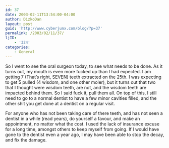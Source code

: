 ```yaml
---
id: 37
date: 2003-02-11T13:54:00-04:00
author: DizkoDan
layout: post
guid: 'http://www.cyberjunx.com/blog/?p=37'
permalink: /2003/02/11/37/
ljID:
    - '324'
categories:
    - General
---
```


So I went to see the oral surgeon today, to see what needs to be done. As it turns out, my mouth is even more fucked up than I had expected. I am getting 7 (That’s right, SEVEN) teeth extracted on the 25th. I was expecting to get 5 pulled (4 wisdom, and one other moler), but it turns out that two that I thought were wisdom teeth, are not, and the wisdom teeth are impacted behind them. So I said fuck it, pull them all. On top of this, I still need to go to a normal dentist to have a few minor cavities filled, and the other shit you get done at a dentist on a regular visit.

For anyone who has not been taking care of there teeth, and has not seen a dentist in a while (read years), do yourself a favour, and make an appointment, no matter what the cost. I used the lack of insurance excuse for a long time, amongst others to keep myself from going. If I would have gone to the dentist even a year ago, I may have been able to stop the decay, and fix the damage.